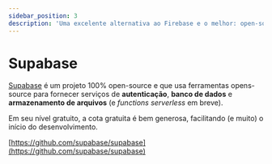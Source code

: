 ```yaml
---
sidebar_position: 3
description: 'Uma excelente alternativa ao Firebase e o melhor: open-source'
---
```


# Supabase

[Supabase](https://supabase.com) é um projeto 100% open-source e que usa ferramentas opens-source para fornecer serviços de **autenticação**, **banco de dados** e **armazenamento de arquivos** (e _functions serverless_ em breve).

Em seu nível gratuito, a cota gratuita é bem generosa, facilitando (e muito) o início do desenvolvimento.&#x20;

[https://github.com/supabase/supabase](https://github.com/supabase/supabase)